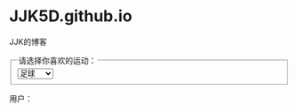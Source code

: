 # JJK5D.github.io
JJK的博客
<!DOCTYPE html>
<html lang="en">
<head>
    <meta charset="UTF-8">
    <meta http-equiv="X-UA-Compatible" content="IE=edge">
    <meta name="viewport" content="width=device-width, initial-scale=1.0">
    <title>Document</title>
</head>
<body>
    <form action=""method="post">
        <fieldset>
            <legend>请选择你喜欢的运动：</legend>
            <select name="运动项目">
                <optgroup label="项目">
                <option value="www.baidu.com">
                    <a href="http：//www.bilibili.com">足球</a>
                </option>
                </optgroup>
            </select>
        </fieldset>
    </form>
    用户：
    <label for=""></label>
</body>
</html>
